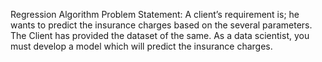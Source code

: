 Regression Algorithm
Problem Statement:
A client’s requirement is; he wants to predict the insurance charges based on
the several parameters. The Client has provided the dataset of the same.
As a data scientist, you must develop a model which will predict the insurance
charges.
